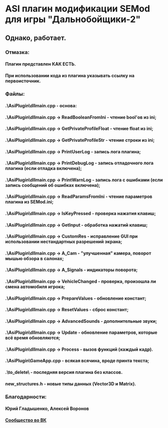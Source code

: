 # ASI плагин модификации SEMod для игры "Дальнобойщики-2"
## Однако, работает.

### Отмазка:
#### Плагин представлен КАК ЕСТЬ.
#### При использовании кода из плагина указывать ссылку на первоисточник.

### Файлы:
#### .\AsiPlugin\dllmain.cpp - основа:
#### .\AsiPlugin\dllmain.cpp -> ReadBooleanFromIni - чтение bool'ов из ini;
#### .\AsiPlugin\dllmain.cpp -> GetPrivateProfileFloat - чтение float из ini;
#### .\AsiPlugin\dllmain.cpp -> GetPrivateProfileStr - чтение строки из ini;
#### .\AsiPlugin\dllmain.cpp -> PrintUserLog - запись лога плагина;
#### .\AsiPlugin\dllmain.cpp -> PrintDebugLog - запись отладочного лога плагина (если отладка включена);
#### .\AsiPlugin\dllmain.cpp -> PrintWarnLog - запись лога с ошибками (если запись сообщений об ошибках включена);
#### .\AsiPlugin\dllmain.cpp -> ReadParamsFromIni - чтение параметров плагина из SEMod.ini;
#### .\AsiPlugin\dllmain.cpp -> IsKeyPressed - проверка нажатия клавиш;
#### .\AsiPlugin\dllmain.cpp -> GetInput - обработка нажатий клавиш;
#### .\AsiPlugin\dllmain.cpp -> CustomRes - исправление GUI при использовании нестандартных разрешений экрана;
#### .\AsiPlugin\dllmain.cpp -> A_Cam - "улучшенная" камера, поворот мышью обзора в салонах;
#### .\AsiPlugin\dllmain.cpp -> A_Signals - индикаторы поворота;
#### .\AsiPlugin\dllmain.cpp -> VehicleChanged - проверка, произошла ли смена автомобиля игрока;
#### .\AsiPlugin\dllmain.cpp -> PrepareValues - обновление констант;
#### .\AsiPlugin\dllmain.cpp -> ResetValues - сброс констант;
#### .\AsiPlugin\dllmain.cpp -> AdvancedSounds - дополнительные звуки;
#### .\AsiPlugin\dllmain.cpp -> Update - обновление параметров, которые всё время обновляются;
#### .\AsiPlugin\dllmain.cpp -> Process - вызов функций (каждый кадр).

#### .\AsiPlugin\GameApp.cpp - всякая всячина, вроде принта текста;
#### .\to_delete\ - последняя версия плагина без классов.

#### new_structures.h - новые типы данных (Vector3D и Matrix).

### Благодарности:
#### Юрий Гладышенко, Алексей Воронов

#### [Сообщество во ВК](https://vk.com/rnr_mods)
